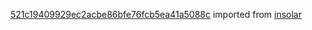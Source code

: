 [521c19409929ec2acbe86bfe76fcb5ea41a5088c](https://github.com/insolar/insolar/commit/521c19409929ec2acbe86bfe76fcb5ea41a5088c) imported from [insolar](https://github.com/insolar/insolar)

